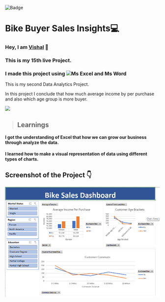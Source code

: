 ![Badge](https://img.shields.io/badge/Project--15-Data--Analytics-blue)
# Bike Buyer Sales Insights💻
### Hey, I am [**Vishal**](https://www.linkedin.com/in/vishal-kumar-62146b230/) 🙂 
### This is  my 15th live Project.
### I made this project using ![Ms Excel and Ms Word](https://img.shields.io/badge/Excel%20%26-Word%20-blue)

This is my second Data Analytics Project. 

In this project I conclude that how much average income by per purchase and also which age group is more buyer.

![](./screenshot/undraw_programmer_re_owql.svg)

 >## Learnings
 #### I got the understanding of Excel that how we can grow our business through analyze the data.
 #### I learned how to make a visual representation of data using different types of charts. 


## Screenshot of the Project 👇
![](/Bike.png)



